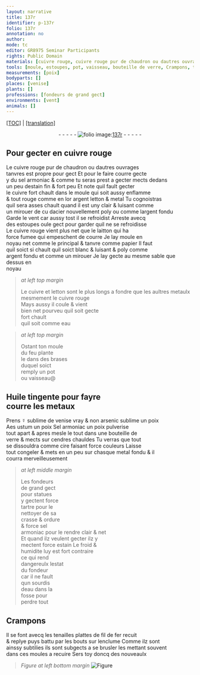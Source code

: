 ```yaml
---
layout: narrative
title: 137r
identifier: p-137r
folio: 137r
annotation: no
author:
mode: tc
editor: GR8975 Seminar Participants
rights: Public Domain
materials: [cuivre rouge, cuivre rouge pur de chaudron ou dautres ouvrages tanvres, sel armoniac, estain fin, cuivre, or, argent, letton, metal, acier, argent fondu, laitton, papier, metaulx, eau, Huile tingente, metaux, ☿ sublime de venise vray, arsenic sublime, Aes ustum, Sel armoniac, verre, cendres, cire, metal fondu, tartre, crasse, ordure, estain, fil de fer]
tools: [moule, estoupes, pot, vaisseau, bouteille de verre, Crampons, tenailles plattes, enclume, moules]
measurements: [poix]
bodyparts: []
places: [venise]
plants: []
professions: [fondeurs de grand gect]
environments: [vent]
animals: []
---
```


<p><a href="{{ site.baseurl }}/diplomatic/">[TOC]</a> | <a href="{{ site.baseurl }}/texts/p-137r_tl/" target="_blank">[translation]</a></p><div class="folio" align="center">- - - - - <a href="http://gallica.bnf.fr/ark:/12148/btv1b10500001g/f279.image" target="_blank"><img src="https://cu-mkp.github.io/2017-workshop-edition/assets/photo-icon.png" alt="folio image: " style="display:inline-block; margin-bottom:-3px;"/>137r</a> - - - - - </div>  
  

## Pour gecter en <span class="m">cuivre rouge</span>

 
Le <span class="m">cuivre rouge pur de chaudron ou dautres ouvrages<br/> tanvres</span> est propre pour gect Et pour le faire courre gecte<br/> y du <span class="m">sel armoniac</span> & co<span class="exp">mm</span>e tu seras prest a gecter mects dedans<br/> un peu d<span class="m">estain fin</span> & fort peu Et note quil fault gecter<br/> le <span class="m">cuivre</span> fort chault dans le <span class="tl">moule</span> qui soit aussy enflamme<br/> & tout rouge co<span class="exp">mm</span>e en l<span class="m">or</span> <span class="m">argent</span> <span class="m">letton</span> & <span class="m">metal</span> Tu cognoistras<br/> quil sera asses chault quand il est uny clair & luisant comme<br/> un mirouer <span class="del">de cu</span> d<span class="m">acier</span> nouvellem<span class="exp">ent</span> poly ou co<span class="exp">mm</span>e l<span class="m">argent fondu</span><br/> Garde le <span class="env">vent</span> car aussy tost il se refroidist Arreste avecq<br/> des <span class="tl">estoupes</span> <span class="del">ou</span>le gect pour garder quil ne se refroidisse<br/> Le <span class="m">cuivre rouge</span> vient plus net que le <span class="m">laitton</span> qui ha<br/> force fumee qui empeschent de courre Je lay moule en<br/> noyau net co<span class="exp">mm</span>e le principal & tanvre co<span class="exp">mm</span>e <span class="m">papier</span> Il faut<br/> quil soict si chault quil soict blanc & luisant & poly co<span class="exp">mm</span>e<br/> <span class="m">argent fondu</span> et <span class="add">comme un mirouer</span> Je lay gecte au mesme sable que dessus en<br/> noyau
 
> *at left top margin*
> 
> 
>   Le <span class="m">cuivre</span> et <span class="m">letton</span> sont le plus longs a fondre que les aultres <span class="m">metaulx</span><br/> mesmem<span class="exp">ent</span> le <span class="m">cuivre rouge</span><br/> Mays aussy il coule & vient<br/> bien net pourveu quil soit gecte<br/> fort chault<br/> quil soit co<span class="exp">mm</span>e <span class="m">eau</span>
 
> *at left top margin*
> 
> 
>   Ostant ton <span class="tl">moule</span><br/> du feu plante<br/> le dans des brases<br/> duquel soict<br/> remply un <span class="tl">pot</span><br/> ou <span class="tl">vaisseau</span>@
 
 
  

## <span class="m">Huile tingente</span> pour fayre<br/> courre les <span class="m">metaux</span>

 
 P<span class="exp">rens</span> <span class="m">☿ sublime de <span class="pl">venise</span> vray</span> & non <span class="m">arsenic sublime</span> un <span class="ms">poix</span><br/> <span class="m">Aes ustum</span> un <span class="ms">poix</span> <span class="m">Sel armoniac</span> un <span class="ms">poix</span> pulverise<br/> tout apart & apres mesle le tout dans une <span class="tl">bouteille de<br/> <span class="m">verre</span></span> & mects sur <span class="m">cendres</span> chauldes Tu verras que tout<br/> se dissouldra co<span class="exp">mm</span>e <span class="m">cire</span> faisant force couleurs Laisse<br/> <span class="del">tout</span> congeler & mets en un peu sur chasque <span class="m">metal <span class="add">fondu</span></span> & il<br/> courra merveilleusem<span class="exp">ent</span>
 
> *at left middle margin*
> 
> 
>   Les <span class="pro">fondeurs<br/> de grand gect</span><br/> pour statues<br/> y gectent force<br/> <span class="m">tartre</span> pour le<br/> nettoyer de sa<br/> <span class="m">crasse</span> & <span class="m">ordure</span><br/> & force <span class="m">sel<br/> armoniac</span> pour le rendre clair & net<br/> Et quand ilz veulent gecter ilz y<br/> mectent force <span class="m">estain</span> Le froid &<br/> humidite luy est fort contraire<br/> ce qui rend<br/> dangereulx lestat<br/> du fondeur<br/> car il ne fault<br/> qun sourdis<br/> d<span class="m">eau</span> dans la<br/> fosse pour<br/> perdre tout
 
 
  

## <span class="tl">Crampons</span>

 
Il se font avecq les <span class="tl">tenailles plattes</span> de <span class="m">fil de fer</span> recuit<br/> & replye puys battu par les bouts sur l<span class="tl">enclume</span> Co<span class="exp">mm</span>e ilz sont<br/> ainssy subtilies ils sont subgects a se brusler les metta<span class="exp">n</span>t souvent<br/> dans ces <span class="tl">moules</span> a recuire Sers toy doncq des nouveaulx
 
> *Figure*
> *at left bottom margin*
> <a href="https://drive.google.com/open?id=0B9-oNrvWdlO5aG5XMHdYTTYzbzA" target="_blank"><img src="https://cu-mkp.github.io/GR8975-edition/assets/photo-icon.png" alt="Figure" style="display:inline-block; margin-bottom:-3px;"/></a>
 
